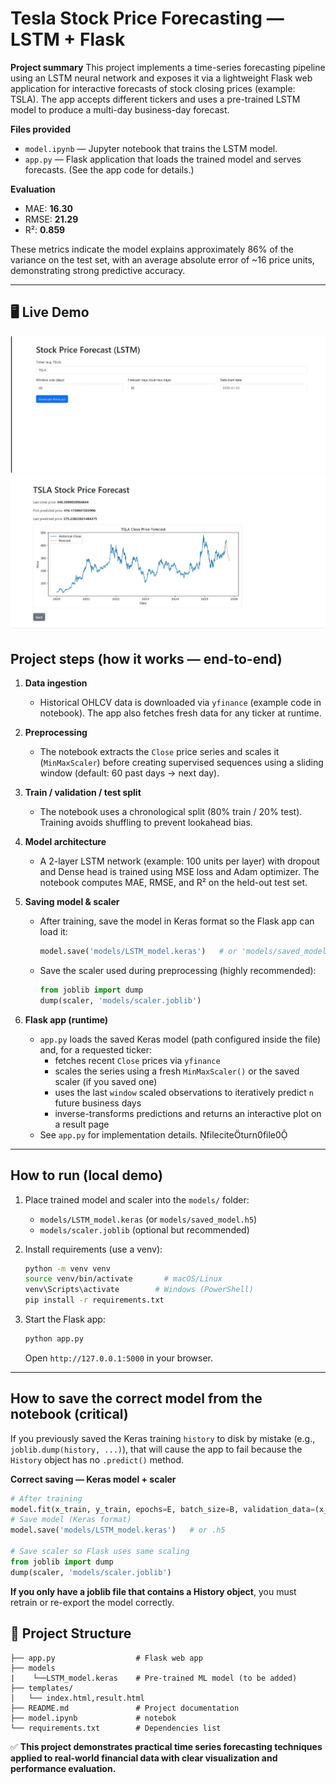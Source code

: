 # Tesla Stock Price Forecasting — LSTM + Flask

**Project summary**
This project implements a time-series forecasting pipeline using an LSTM neural network and exposes it via a lightweight Flask web application for interactive forecasts of stock closing prices (example: TSLA). The app accepts different tickers and uses a pre-trained LSTM model to produce a multi-day business-day forecast.

**Files provided**
- `model.ipynb` — Jupyter notebook that trains the LSTM model.
- `app.py` — Flask application that loads the trained model and serves forecasts. (See the app code for details.)

**Evaluation**
- MAE: **16.30**
- RMSE: **21.29**
- R²: **0.859**

These metrics indicate the model explains approximately 86% of the variance on the test set, with an average absolute error of ~16 price units, demonstrating strong predictive accuracy.

---
## 🖥️ Live Demo
![image alt](https://github.com/Raiyyan355/Time-series-forecasting--LSTM-/blob/main/screenshot-1759143922485.png?raw=true)
![image](https://github.com/Raiyyan355/Time-series-forecasting--LSTM-/blob/main/Screenshot_29-9-2025_163553_127.0.0.1.jpeg?raw=true)

## Project steps (how it works — end-to-end)

1. **Data ingestion**
   - Historical OHLCV data is downloaded via `yfinance` (example code in notebook). The app also fetches fresh data for any ticker at runtime.

2. **Preprocessing**
   - The notebook extracts the `Close` price series and scales it (`MinMaxScaler`) before creating supervised sequences using a sliding window (default: 60 past days → next day).

3. **Train / validation / test split**
   - The notebook uses a chronological split (80% train / 20% test). Training avoids shuffling to prevent lookahead bias.

4. **Model architecture**
   - A 2-layer LSTM network (example: 100 units per layer) with dropout and Dense head is trained using MSE loss and Adam optimizer. The notebook computes MAE, RMSE, and R² on the held-out test set.

5. **Saving model & scaler**
   - After training, save the model in Keras format so the Flask app can load it:
     ```python
     model.save('models/LSTM_model.keras')   # or 'models/saved_model.h5'
     ```
   - Save the scaler used during preprocessing (highly recommended):
     ```python
     from joblib import dump
     dump(scaler, 'models/scaler.joblib')
     ```

6. **Flask app (runtime)**
   - `app.py` loads the saved Keras model (path configured inside the file) and, for a requested ticker:
     - fetches recent `Close` prices via `yfinance`
     - scales the series using a fresh `MinMaxScaler()` or the saved scaler (if you saved one)
     - uses the last `window` scaled observations to iteratively predict `n` future business days
     - inverse-transforms predictions and returns an interactive plot on a result page
   - See `app.py` for implementation details. fileciteturn0file0

---

## How to run (local demo)

1. Place trained model and scaler into the `models/` folder:
   - `models/LSTM_model.keras` (or `models/saved_model.h5`)
   - `models/scaler.joblib` (optional but recommended)

2. Install requirements (use a venv):
   ```bash
   python -m venv venv
   source venv/bin/activate       # macOS/Linux
   venv\Scripts\activate        # Windows (PowerShell)
   pip install -r requirements.txt
   ```

3. Start the Flask app:
   ```bash
   python app.py
   ```
   Open `http://127.0.0.1:5000` in your browser.

---

## How to save the correct model from the notebook (critical)

If you previously saved the Keras training `history` to disk by mistake (e.g., `joblib.dump(history, ...)`), that will cause the app to fail because the `History` object has no `.predict()` method.

**Correct saving — Keras model + scaler**
```python
# After training
model.fit(x_train, y_train, epochs=E, batch_size=B, validation_data=(x_val, y_val))
# Save model (Keras format)
model.save('models/LSTM_model.keras')   # or .h5

# Save scaler so Flask uses same scaling
from joblib import dump
dump(scaler, 'models/scaler.joblib')
```

**If you only have a joblib file that contains a History object**, you must retrain or re-export the model correctly.

## 📁 Project Structure

```
├── app.py                  # Flask web app
├── models
|    └──LSTM_model.keras    # Pre-trained ML model (to be added)
├── templates/
│   └── index.html,result.html                  
├── README.md               # Project documentation
├── model.ipynb             # notebok           
└── requirements.txt        # Dependencies list
```


✅ **This project demonstrates practical time series forecasting techniques applied to real-world financial data with clear visualization and performance evaluation.**
